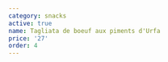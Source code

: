 ```yaml
---
category: snacks
active: true
name: Tagliata de boeuf aux piments d'Urfa
price: '27'
order: 4
---
```


